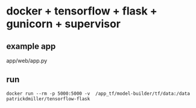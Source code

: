 # docker + tensorflow + flask + gunicorn + supervisor

## example app

app/web/app.py


## run

```docker run --rm -p 5000:5000 -v  /app_tf/model-builder/tf/data:/data patrickdmiller/tensorflow-flask```